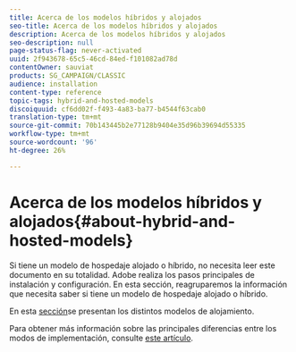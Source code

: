 ```yaml
---
title: Acerca de los modelos híbridos y alojados
seo-title: Acerca de los modelos híbridos y alojados
description: Acerca de los modelos híbridos y alojados
seo-description: null
page-status-flag: never-activated
uuid: 2f943678-65c5-46cd-84ed-f101082ad78d
contentOwner: sauviat
products: SG_CAMPAIGN/CLASSIC
audience: installation
content-type: reference
topic-tags: hybrid-and-hosted-models
discoiquuid: cf6dd02f-f493-4a83-ba77-b4544f63cab0
translation-type: tm+mt
source-git-commit: 70b143445b2e77128b9404e35d96b39694d55335
workflow-type: tm+mt
source-wordcount: '96'
ht-degree: 26%

---
```



# Acerca de los modelos híbridos y alojados{#about-hybrid-and-hosted-models}

Si tiene un modelo de hospedaje alojado o híbrido, no necesita leer este documento en su totalidad. Adobe realiza los pasos principales de instalación y configuración. En esta sección, reagruparemos la información que necesita saber si tiene un modelo de hospedaje alojado o híbrido.

En esta [sección](../../installation/using/hosting-models.md)se presentan los distintos modelos de alojamiento.

Para obtener más información sobre las principales diferencias entre los modos de implementación, consulte [este artículo](https://helpx.adobe.com/es/campaign/kb/acc-on-prem-vs-hosted.html).

